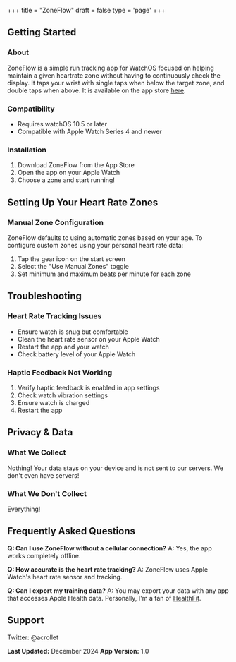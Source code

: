 +++
title = "ZoneFlow"
draft = false
type = 'page'
+++

## Getting Started

### About

ZoneFlow is a simple run tracking app for WatchOS focused on helping maintain a given heartrate zone without having to continuously check the display. It taps your wrist with single taps when below the target zone, and double taps when above. It is available on the app store [here](https://apps.apple.com/us/app/zoneflow/id6739025069).

### Compatibility

- Requires watchOS 10.5 or later
- Compatible with Apple Watch Series 4 and newer

### Installation

1. Download ZoneFlow from the App Store
2. Open the app on your Apple Watch
3. Choose a zone and start running!

## Setting Up Your Heart Rate Zones

### Manual Zone Configuration

ZoneFlow defaults to using automatic zones based on your age. To configure custom zones using your personal heart rate data:

1. Tap the gear icon on the start screen
2. Select the "Use Manual Zones" toggle
3. Set minimum and maximum beats per minute for each zone

## Troubleshooting

### Heart Rate Tracking Issues
- Ensure watch is snug but comfortable
- Clean the heart rate sensor on your Apple Watch
- Restart the app and your watch
- Check battery level of your Apple Watch

### Haptic Feedback Not Working

1. Verify haptic feedback is enabled in app settings
2. Check watch vibration settings
3. Ensure watch is charged
4. Restart the app

## Privacy & Data

### What We Collect

Nothing! Your data stays on your device and is not sent to our servers. We don't even have servers!

### What We Don't Collect

Everything!

## Frequently Asked Questions

**Q: Can I use ZoneFlow without a cellular connection?**
A: Yes, the app works completely offline.

**Q: How accurate is the heart rate tracking?**
A: ZoneFlow uses Apple Watch's heart rate sensor and tracking.

**Q: Can I export my training data?**
A: You may export your data with any app that accesses Apple Health data. Personally, I'm a fan of [HealthFit](https://apps.apple.com/us/app/healthfit/id1202650514).

## Support

Twitter: @acrollet

**Last Updated:** December 2024
**App Version:** 1.0

